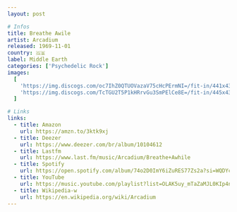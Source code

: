 ```yaml
---
layout: post

# Infos
title: Breathe Awile
artist: Arcadium
released: 1969-11-01
country: 🇬🇧
label: Middle Earth
categories: ['Psychedelic Rock']
images:
  [
    'https://img.discogs.com/oc7IhZ0QTUOVazaV75cHcPErmNI=/fit-in/441x433/filters:strip_icc():format(jpeg):mode_rgb():quality(90)/discogs-images/R-1091880-1401642246-2112.jpeg.jpg',
    'https://img.discogs.com/TcTGU2T5P1kHRrvGu3SmPElCe8E=/fit-in/445x434/filters:strip_icc():format(jpeg):mode_rgb():quality(90)/discogs-images/R-1091880-1401642256-7182.jpeg.jpg',
  ]

# Links
links:
  - title: Amazon
    url: https://amzn.to/3ktk9xj
  - title: Deezer
    url: https://www.deezer.com/br/album/10104612
  - title: Lastfm
    url: https://www.last.fm/music/Arcadium/Breathe+Awhile
  - title: Spotify
    url: https://open.spotify.com/album/74o2D0ImY6iZuRES77Zs2a?si=WQDYcnC9S3ODn87wDAYL0Q
  - title: YouTube
    url: https://music.youtube.com/playlist?list=OLAK5uy_mTaZaMJL0KIp4nLVDnhIYCrHGi6nmgHws
  - title: Wikipedia-w
    url: https://en.wikipedia.org/wiki/Arcadium
---
```

